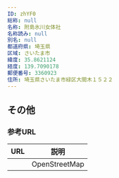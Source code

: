 ```yaml
---
ID: zhYF0
総称: null
名称: 附島氷川女体社
名称読み: null
別名: null
都道府県: 埼玉県
区域: さいたま市
緯度: 35.8621124
経度: 139.7090178
郵便番号: 3360923
住所: 埼玉県さいたま市緑区大間木１５２２
---
```


## その他

### 参考URL

| URL | 説明          |
| --- | ------------- |
|     | OpenStreetMap |

